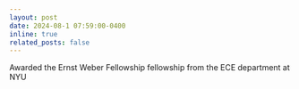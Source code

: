 ```yaml
---
layout: post
date: 2024-08-1 07:59:00-0400
inline: true
related_posts: false
---
```


Awarded the Ernst Weber Fellowship fellowship from the ECE department at NYU

